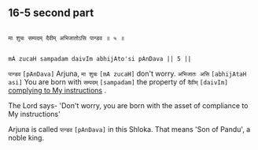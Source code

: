 ## 16-5 second part


```shloka-sa

मा शुचः सम्पदम् दैवीम् अभिजातोऽसि पान्डव ॥ ५ ॥

```
```shloka-sa-hk

mA zucaH sampadam daivIm abhijAto'si pAnDava || 5 ||

```
`पान्डव` `[pAnDava]` Arjuna, `मा शुचः` `[mA zucaH]` don't worry. `अभिजातः असि` `[abhijAtaH asi]` You are born with `सम्पदम्` `[sampadam]` the property of `दैवीम्` `[daivIm]` [complying to My instructions](deva_asura)
.

The Lord says- 'Don't worry, you are born with the asset of compliance to My instructions' 

Arjuna is called 
`पान्डव` `[pAnDava]`
 in this Shloka. That means 'Son of Pandu', a noble king.


